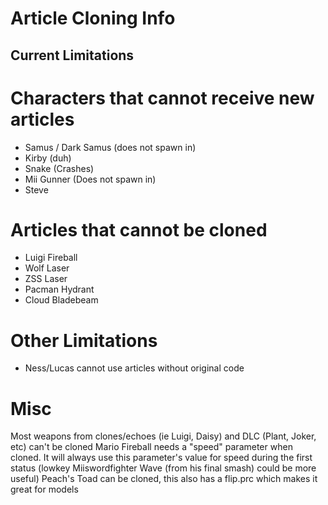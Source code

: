 # Article Cloning Info

## Current Limitations

# Characters that cannot receive new articles
- Samus / Dark Samus (does not spawn in)
- Kirby (duh)
- Snake (Crashes)
- Mii Gunner (Does not spawn in)
- Steve

# Articles that cannot be cloned
- Luigi Fireball
- Wolf Laser
- ZSS Laser
- Pacman Hydrant
- Cloud Bladebeam

# Other Limitations
- Ness/Lucas cannot use articles without original code

# Misc

Most weapons from clones/echoes (ie Luigi, Daisy) and DLC (Plant, Joker, etc) can't be cloned
Mario Fireball needs a "speed" parameter when cloned. It will always use this parameter's value for speed during the first status (lowkey Miiswordfighter Wave (from his final smash) could be more useful)
Peach's Toad can be cloned, this also has a flip.prc which makes it great for models
